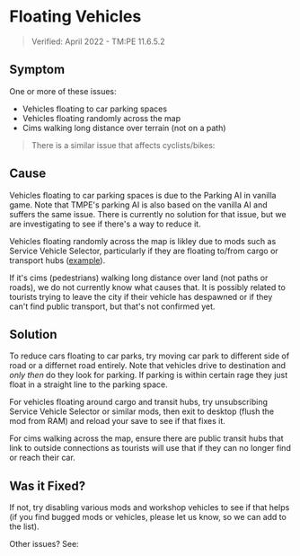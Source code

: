 # Floating Vehicles

> Verified: April 2022 - TM:PE 11.6.5.2

## Symptom

One or more of these issues:

* Vehicles floating to car parking spaces
* Vehicles floating randomly across the map
* Cims walking long distance over terrain (not on a path)

> There is a similar issue that affects
> cyclists/bikes: [](Floating-cyclists-and-discarded-bicycles.md)

## Cause

Vehicles floating to car parking spaces is due to the Parking AI in vanilla game. Note that TMPE's parking AI is also
based on the vanilla AI and suffers the same issue. There is currently no solution for that issue, but we are
investigating to see if there's a way to reduce it.

Vehicles floating randomly across the map is likley due to mods such as Service Vehicle Selector, particularly if they
are floating to/from cargo or transport
hubs ([example](https://steamcommunity.com/app/255710/discussions/0/3949028823313156915/)).

If it's cims (pedestrians) walking long distance over land (not paths or roads), we do not currently know what causes
that. It is possibly related to tourists trying to leave the city if their vehicle has despawned or if they can't find
public transport, but that's not confirmed yet.

## Solution

To reduce cars floating to car parks, try moving car park to different side of road or a differnet road entirely. Note
that vehicles drive to destination and _only then_ do they look for parking. If parking is within certain rage they just
float in a straight line to the parking space.

For vehicles floating around cargo and transit hubs, try unsubscribing Service Vehicle Selector or similar mods, then
exit to desktop (flush the mod from RAM) and reload your save to see if that fixes it.

For cims walking across the map, ensure there are public transit hubs that link to outside connections as tourists will
use that if they can no longer find or reach their car.

## Was it Fixed?

If not, try disabling various mods and workshop vehicles to see if that helps (if you find bugged mods or vehicles,
please let us know, so we can add to the list).

Other issues? See: [](Troubleshooting.md)